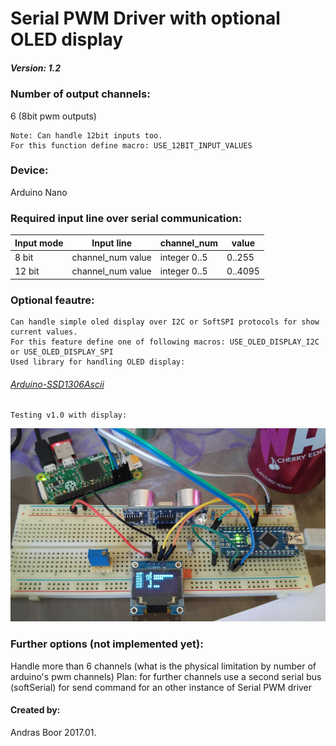 # Serial PWM Driver with optional OLED display

##### Version: 1.2

### Number of output channels:
6 (8bit pwm outputs)

    Note: Can handle 12bit inputs too.
    For this function define macro: USE_12BIT_INPUT_VALUES

### Device:
Arduino Nano

### Required input line over serial communication:

| Input mode | Input line        | channel_num   | value   |
| ---------- | ----------------- | ------------- | ------- |
| 8 bit      | channel_num value | integer 0..5  | 0..255  |
| 12 bit     | channel_num value | integer 0..5  | 0..4095 |


### Optional feautre:
    Can handle simple oled display over I2C or SoftSPI protocols for show current values.
    For this feature define one of following macros: USE_OLED_DISPLAY_I2C or USE_OLED_DISPLAY_SPI
    Used library for handling OLED display:

###### [Arduino-SSD1306Ascii](https://github.com/bbkbarbar/Arduino-SSD1306Ascii)


    Testing v1.0 with display:
![Testing @ v1.0](https://github.com/bbkbarbar/Serial_PWM_Driver_with_OLED/blob/master/Documents/Testing_v1_0.png "Testing @ v1.0")


### Further options (not implemented yet):
Handle more than 6 channels (what is the physical limitation by number of arduino's pwm channels)
Plan: for further channels use a second serial bus (softSerial)
for send command for an other instance of Serial PWM driver


#### Created by:
Andras Boor
2017.01.
